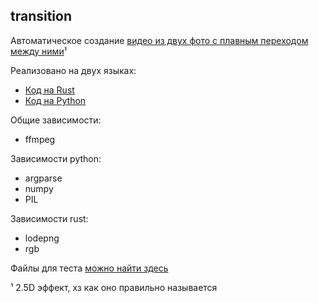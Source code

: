 transition
---
Автоматическое создание [видео из двух фото с плавным переходом между ними](https://gfycat.com/coldfavorableflicker)¹

Реализовано на двух языках:
- [Код на Rust](./src/main.rs)
- [Код на Python](./src/transition.py)

Общие зависимости:
- ffmpeg

Зависимости python:
- argparse
- numpy
- PIL

Зависимости rust:
- lodepng
- rgb

Файлы для теста [можно найти здесь](./demo/)

¹ 2.5D эффект, хз как оно правильно называется
